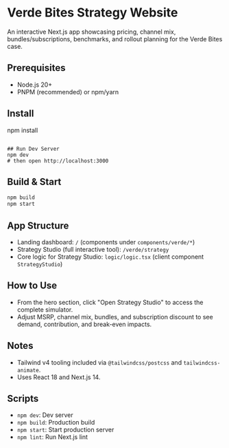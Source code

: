 # Verde Bites Strategy Website

An interactive Next.js app showcasing pricing, channel mix, bundles/subscriptions, benchmarks, and rollout planning for the Verde Bites case.

## Prerequisites
- Node.js 20+
- PNPM (recommended) or npm/yarn

## Install
npm install
```

## Run Dev Server
npm dev
# then open http://localhost:3000
```

## Build & Start
```bash
npm build
npm start
```

## App Structure
- Landing dashboard: `/` (components under `components/verde/*`)
- Strategy Studio (full interactive tool): `/verde/strategy`
- Core logic for Strategy Studio: `logic/logic.tsx` (client component `StrategyStudio`)

## How to Use
- From the hero section, click "Open Strategy Studio" to access the complete simulator.
- Adjust MSRP, channel mix, bundles, and subscription discount to see demand, contribution, and break-even impacts.

## Notes
- Tailwind v4 tooling included via `@tailwindcss/postcss` and `tailwindcss-animate`.
- Uses React 18 and Next.js 14.

## Scripts
- `npm dev`: Dev server
- `npm build`: Production build
- `npm start`: Start production server
- `npm lint`: Run Next.js lint
